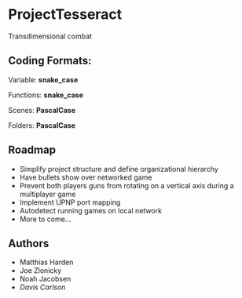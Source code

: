 # ProjectTesseract
Transdimensional combat

## Coding Formats:

Variable: **snake_case**

Functions: **snake_case**

Scenes: **PascalCase**

Folders: **PascalCase**


## Roadmap

- Simplify project structure and define organizational hierarchy
- Have bullets show over networked game
- Prevent both players guns from rotating on a vertical axis during a multiplayer game
- Implement UPNP port mapping
- Autodetect running games on local network
- More to come...

## Authors
- Matthias Harden
- Joe Zlonicky
- Noah Jacobsen
- *Davis Carlson*
